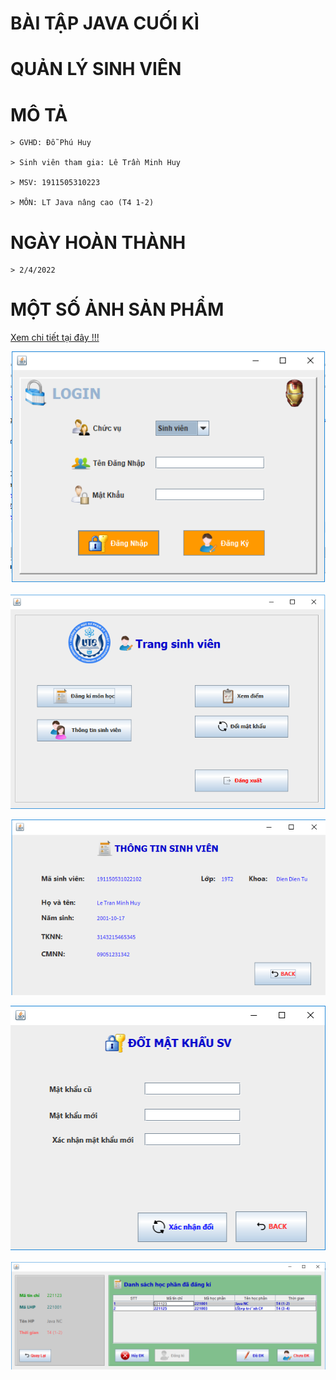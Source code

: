   # BÀI TẬP JAVA CUỐI KÌ

  # QUẢN LÝ SINH VIÊN

  # MÔ TẢ
    > GVHD: Đỗ Phú Huy

    > Sinh viên tham gia: Lê Trần Minh Huy

    > MSV: 1911505310223

    > MÔN: LT Java nâng cao (T4 1-2)

  # NGÀY HOÀN THÀNH

    > 2/4/2022

  # MỘT SỐ ẢNH SẢN PHẨM

  [Xem chi tiết tại đây !!!](https://github.com/LTMinhHuy/CK_JAVA_NC__LeTranMinhHuy/tree/main/preview)

  ![sv1](https://github.com/LTMinhHuy/CK_JAVA_NC__LeTranMinhHuy/blob/main/preview/sv1.png)

  ![sv2](https://github.com/LTMinhHuy/CK_JAVA_NC__LeTranMinhHuy/blob/main/preview/sv2.png)

  ![sv3](https://github.com/LTMinhHuy/CK_JAVA_NC__LeTranMinhHuy/blob/main/preview/sv3.png)

  ![sv4](https://github.com/LTMinhHuy/CK_JAVA_NC__LeTranMinhHuy/blob/main/preview/sv4.png)

  ![sv5](https://github.com/LTMinhHuy/CK_JAVA_NC__LeTranMinhHuy/blob/main/preview/sv5.png)
